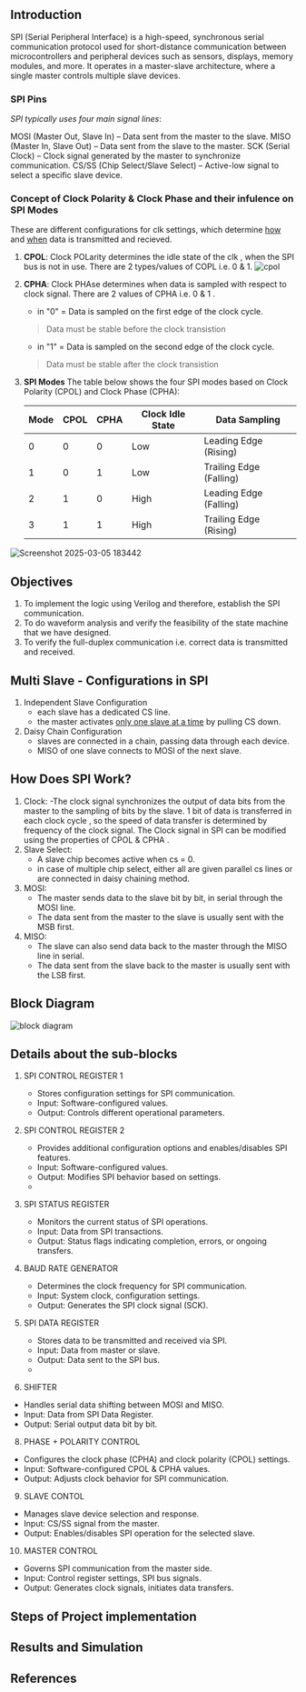 ## Introduction 
SPI (Serial Peripheral Interface) is a high-speed, synchronous serial communication protocol used for short-distance communication between microcontrollers and peripheral devices such as sensors, displays, memory modules, and more. It operates in a master-slave architecture, where a single master controls multiple slave devices.

### SPI Pins
_SPI typically uses four main signal lines_:

MOSI (Master Out, Slave In) – Data sent from the master to the slave.
MISO (Master In, Slave Out) – Data sent from the slave to the master.
SCK (Serial Clock) – Clock signal generated by the master to synchronize communication.
CS/SS (Chip Select/Slave Select) – Active-low signal to select a specific slave device.

### Concept of Clock Polarity & Clock Phase and their infulence on SPI Modes
These are different configurations for clk settings, which determine <ins>how</ins> and <ins>when</ins> data is transmitted and recieved.

1. **CPOL**: Clock POLarity determines the idle state of the clk , when the SPI bus is not in use. There are 2 types/values of COPL i.e. 0 & 1.
![cpol](https://github.com/user-attachments/assets/203b6229-e5c4-4e6e-8ffa-a171ba5f79b0)

3. **CPHA**: Clock PHAse determines when data is sampled with respect to clock signal. There are 2 values of CPHA i.e. 0 & 1 .

      - in "0" = Data is sampled on the first edge of the clock cycle.
      > Data must be stable before the clock transistion
      
      - in "1" = Data is sampled on the second edge of the clock cycle.
      > Data must be stable after the clock transistion
      

4. **SPI Modes**
The table below shows the four SPI modes based on Clock Polarity (CPOL) and Clock Phase (CPHA):

      | Mode | CPOL | CPHA | Clock Idle State | Data Sampling |
      |------|------|------|-----------------|--------------|
      | 0    | 0    | 0    | Low             | Leading Edge (Rising) |
      | 1    | 0    | 1    | Low             | Trailing Edge (Falling) |
      | 2    | 1    | 0    | High            | Leading Edge (Falling) |
      | 3    | 1    | 1    | High            | Trailing Edge (Rising) |

<!--![download](https://github.com/user-attachments/assets/14e27d31-f3b1-4cda-9321-6acbb44aa798)
 ![spi-modes png-1230x0](https://github.com/user-attachments/assets/df7c01b1-60b0-4d96-a306-33e5c5c8d31b)  -->
![Screenshot 2025-03-05 183442](https://github.com/user-attachments/assets/e4a89a37-5865-4dec-a94b-3479921d0092)


## Objectives
1. To implement the logic using Verilog and therefore, establish the SPI communication.
2. To do waveform analysis and verify the feasibility of the state machine that we have designed.
3. To verify the full-duplex communication i.e. correct data is transmitted and received.

## Multi Slave - Configurations in SPI
1. Independent Slave Configuration
   - each slave has a dedicated CS line.
   - the master activates <ins>only one slave at a time</ins> by pulling CS down.
2. Daisy Chain Configuration
   - slaves are connected in a chain, passing data through each device.
   - MISO of one slave connects to MOSI of the next slave.
  
## How Does SPI Work?
1. Clock:
   -The clock signal synchronizes the output of data bits from the master to the sampling of bits by the slave. 1 bit of data is transferred in each clock cycle , so the speed of data transfer is determined by frequency of the clock signal. The Clock signal in SPI can be modified using the properties of CPOL & CPHA .
2. Slave Select:
   - A slave chip becomes active when cs = 0.
   - in case of multiple chip select, either all are given parallel cs lines or are connected in daisy chaining method.
3. MOSI:
   - The master sends data to the slave bit by bit, in serial through the MOSI line.
   - The data sent from the master to the slave is usually sent with the MSB first.
5. MISO:
   - The slave can also send data back to the master through the MISO line in serial.
   - The data sent from the slave back to the master is usually sent with the LSB first.

## Block Diagram 
![block diagram](https://github.com/user-attachments/assets/e1f5e4b5-3b1c-4596-9d8f-720faa97b4ea)

## Details about the sub-blocks
1. SPI CONTROL REGISTER 1
   - Stores configuration settings for SPI communication.
   - Input: Software-configured values.
   - Output: Controls different operational parameters.
     
2. SPI CONTROL REGISTER 2
   - Provides additional configuration options and enables/disables SPI features.
   - Input: Software-configured values.
   - Output: Modifies SPI behavior based on settings.
   - 
3. SPI STATUS REGISTER
   - Monitors the current status of SPI operations.
   - Input: Data from SPI transactions.
   - Output: Status flags indicating completion, errors, or ongoing transfers.
     
5. BAUD RATE GENERATOR
   - Determines the clock frequency for SPI communication.
   - Input: System clock, configuration settings.
   - Output: Generates the SPI clock signal (SCK).
    
6. SPI DATA REGISTER
   - Stores data to be transmitted and received via SPI.
   - Input: Data from master or slave.
   - Output: Data sent to the SPI bus.
   - 
8. SHIFTER
- Handles serial data shifting between MOSI and MISO.
- Input: Data from SPI Data Register.
- Output: Serial output data bit by bit.
  
8. PHASE + POLARITY CONTROL
- Configures the clock phase (CPHA) and clock polarity (CPOL) settings.
- Input: Software-configured CPOL & CPHA values.
- Output: Adjusts clock behavior for SPI communication.

9. SLAVE CONTOL
- Manages slave device selection and response.
- Input: CS/SS signal from the master.
- Output: Enables/disables SPI operation for the selected slave.
  
10. MASTER CONTROL
- Governs SPI communication from the master side.
- Input: Control register settings, SPI bus signals.
- Output: Generates clock signals, initiates data transfers.

## Steps of Project implementation



## Results and Simulation


## References
